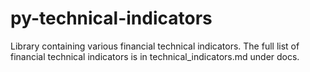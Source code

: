 # py-technical-indicators

Library containing various financial technical indicators.
The full list of financial technical indicators is in technical_indicators.md under docs.

